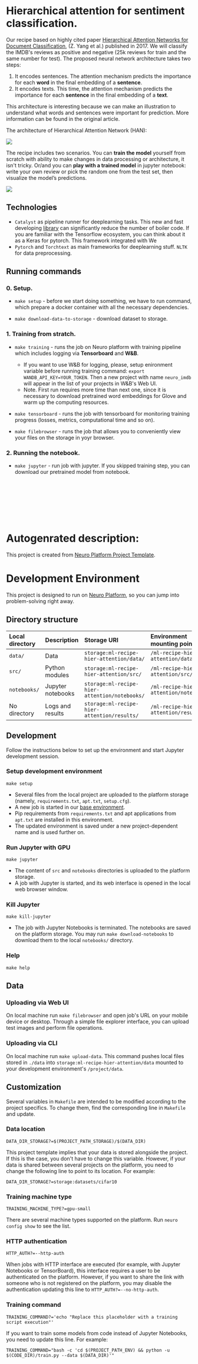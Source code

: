 # Hierarchical attention for sentiment classification.

Our recipe based on highly cited paper
[Hierarchical Attention Networks for Document Classification](https://arxiv.org/abs/1608.07775),
(Z. Yang et al.) published in 2017. We will classify the IMDB's reviews as positive and negative
(25k reviews for train and the same number for test). The proposed neural network architecture takes two steps:
1. It encodes sentences. The attention mechanism predicts the importance for each **word** in the final embedding of a **sentence**.
2. It encodes texts. This time, the attention mechanism predicts the importance for each **sentence** in the final embedding of a **text**.

This architecture is interesting because we can make an illustration to understand what words and sentences were
important for prediction. More information can be found in the original article.

The architecture of Hierarchical Attention Network (HAN):

![](img/scheme.png)

The recipe includes two scenarios. You can **train the model** yourself from scratch with
ability to make changes in data processing or architecture, it isn't tricky.
Or/and you can **play with a trained model** in jupyter notebook: write your own review or pick the random one from 
the test set, then visualize the model’s predictions.

![](img/visualization.png)

## Technologies
* `Catalyst` as pipeline runner for deeplearning tasks.
This new and fast developing [library](https://github.com/catalyst-team/catalyst) can significantly reduce the number of boiler code. If you are
familiar with the Tensorflow ecosystem, you can think about it as a Keras for pytorch. This framework
integrated with We
* `Pytorch` and `Torchtext` as main frameworks for deeplearning stuff. `NLTK` for data preprocessing.


## Running commands

### 0. Setup.

* `make setup` - before we start doing something, we have to run command, which prepare a docker container with all the necessary dependencies.

* `make download-data-to-storage` - download dataset to storage.

### 1. Training from stratch.

* `make training` - runs the job on Neuro platform with training pipeline which includes logging via **Tensorboard** and **W&B**.
    * If you want to use W&B for logging, please, setup enironment variable before running training command:
     `export WANDB_API_KEY=YOUR_TOKEN`. Then a new project with name `neuro_imdb` will appear in the list of your projects in W&B's Web UI.
    * Note. First run requires more time than next one, since it is necessary to download pretrained word embeddings for Glove and warm up the computing resources.

* `make tensorboard` -  runs the job with tensorboard for monitoring training progress (losses, metrics, computational time and so on).

* `make filebrowser` - runs the job that allows you to conveniently view your files on the storage in yoyr browser.

### 2. Running the notebook.

* `make jupyter` - run job with jupyter. If you skipped training step, you can download our pretrained model from notebook.



<br/><br/>
<br/><br/>
<br/><br/>

# Autogenrated description:

This project is created from 
[Neuro Platform Project Template](https://github.com/neuromation/cookiecutter-neuro-project).

# Development Environment

This project is designed to run on [Neuro Platform](https://neu.ro), so you can jump into problem-solving right away.

## Directory structure

| Local directory                      | Description       | Storage URI                                                                  | Environment mounting point |
|:------------------------------------ |:----------------- |:---------------------------------------------------------------------------- |:-------------------------- | 
| `data/`                              | Data              | `storage:ml-recipe-hier-attention/data/`                              | `/ml-recipe-hier-attention/data/` | 
| `src/` | Python modules    | `storage:ml-recipe-hier-attention/src/` | `/ml-recipe-hier-attention/src/` |
| `notebooks/`                         | Jupyter notebooks | `storage:ml-recipe-hier-attention/notebooks/`                         | `/ml-recipe-hier-attention/notebooks/` |
| No directory                         | Logs and results  | `storage:ml-recipe-hier-attention/results/`                           | `/ml-recipe-hier-attention/results/` |

## Development

Follow the instructions below to set up the environment and start Jupyter development session.

### Setup development environment 

`make setup`

* Several files from the local project are uploaded to the platform storage (namely, `requirements.txt`, 
  `apt.txt`, `setup.cfg`).
* A new job is started in our [base environment](https://hub.docker.com/r/neuromation/base). 
* Pip requirements from `requirements.txt` and apt applications from `apt.txt` are installed in this environment.
* The updated environment is saved under a new project-dependent name and is used further on.

### Run Jupyter with GPU 

`make jupyter`

* The content of `src` and `notebooks` directories is uploaded to the platform storage.
* A job with Jupyter is started, and its web interface is opened in the local web browser window.

### Kill Jupyter

`make kill-jupyter`

* The job with Jupyter Notebooks is terminated. The notebooks are saved on the platform storage. You may run 
  `make download-notebooks` to download them to the local `notebooks/` directory.

### Help

`make help`

## Data

### Uploading via Web UI

On local machine run `make filebrowser` and open job's URL on your mobile device or desktop.
Through a simple file explorer interface, you can upload test images and perform file operations.

### Uploading via CLI

On local machine run `make upload-data`. This command pushes local files stored in `./data`
into `storage:ml-recipe-hier-attention/data` mounted to your development environment's `/project/data`.

## Customization

Several variables in `Makefile` are intended to be modified according to the project specifics. 
To change them, find the corresponding line in `Makefile` and update.

### Data location

`DATA_DIR_STORAGE?=$(PROJECT_PATH_STORAGE)/$(DATA_DIR)`

This project template implies that your data is stored alongside the project. If this is the case, you don't 
have to change this variable. However, if your data is shared between several projects on the platform, 
you need to change the following line to point to its location. For example:

`DATA_DIR_STORAGE?=storage:datasets/cifar10`

### Training machine type

`TRAINING_MACHINE_TYPE?=gpu-small`

There are several machine types supported on the platform. Run `neuro config show` to see the list.

### HTTP authentication

`HTTP_AUTH?=--http-auth`

When jobs with HTTP interface are executed (for example, with Jupyter Notebooks or TensorBoard), this interface requires
a user to be authenticated on the platform. However, if you want to share the link with someone who is not registered on
the platform, you may disable the authentication updating this line to `HTTP_AUTH?=--no-http-auth`.

### Training command

`TRAINING_COMMAND?='echo "Replace this placeholder with a training script execution"'`

If you want to train some models from code instead of Jupyter Notebooks, you need to update this line. For example:

`TRAINING_COMMAND="bash -c 'cd $(PROJECT_PATH_ENV) && python -u $(CODE_DIR)/train.py --data $(DATA_DIR)'"`

